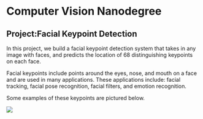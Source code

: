 # Computer Vision Nanodegree
## Project:Facial Keypoint Detection
In this project, we build a facial keypoint detection system that takes in any image with faces, and predicts the location of 68 distinguishing keypoints on each face.

Facial keypoints include points around the eyes, nose, and mouth on a face and are used in many applications. These applications include: facial tracking, facial pose recognition, facial filters, and emotion recognition.

Some examples of these keypoints are pictured below.

![](readme_image/image.PNG)
